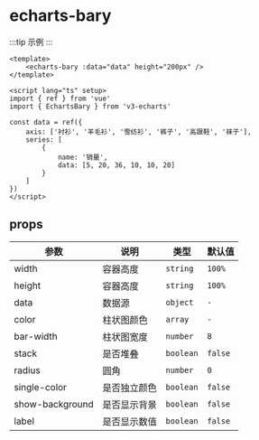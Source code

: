 <script lang="ts" setup>
import EchartsBary from '@/echarts/bary/echarts-bary.vue'
</script>

# echarts-bary

:::tip 示例
<echarts-bary />
:::

```vue
<template>
    <echarts-bary :data="data" height="200px" />
</template>

<script lang="ts" setup>
import { ref } from 'vue'
import { EchartsBary } from 'v3-echarts'

const data = ref({
    axis: ['衬衫', '羊毛衫', '雪纺衫', '裤子', '高跟鞋', '袜子'],
    series: [
        {
            name: '销量',
            data: [5, 20, 36, 10, 10, 20]
        }
    ]
})
</script>
```

## props

| 参数            | 说明         | 类型      | 默认值  |
| --------------- | ------------ | --------- | ------- |
| width           | 容器高度     | `string`  | `100%`  |
| height          | 容器高度     | `string`  | `100%`  |
| data            | 数据源       | `object`  | `-`     |
| color           | 柱状图颜色   | `array`   | `-`     |
| bar-width       | 柱状图宽度   | `number`  | `8`     |
| stack           | 是否堆叠     | `boolean` | `false` |
| radius          | 圆角         | `number`  | `0`     |
| single-color    | 是否独立颜色 | `boolean` | `false` |
| show-background | 是否显示背景 | `boolean` | `false` |
| label           | 是否显示数值 | `boolean` | `false` |
